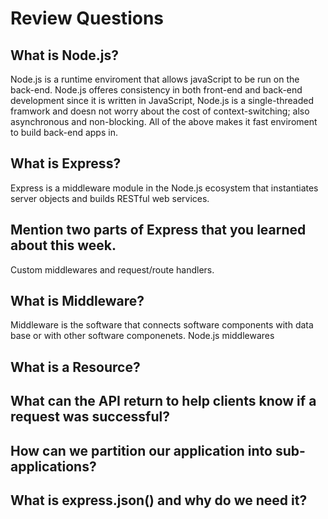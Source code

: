 # Review Questions

## What is Node.js?

Node.js is a runtime enviroment that allows javaScript to be run on the back-end. Node.js offeres consistency in both front-end and back-end development since it is written in JavaScript, Node.js is a single-threaded framwork and doesn not worry about the cost of context-switching; also asynchronous and non-blocking. All of the above makes it fast enviroment to build back-end apps in.

## What is Express?

Express is a middleware module in the Node.js ecosystem that instantiates server objects and builds RESTful web services.

## Mention two parts of Express that you learned about this week.

Custom middlewares and request/route handlers.

## What is Middleware?

Middleware is the software that connects software components with data base or with other software componenets. Node.js middlewares 

## What is a Resource?

## What can the API return to help clients know if a request was successful?

## How can we partition our application into sub-applications?

## What is express.json() and why do we need it?

